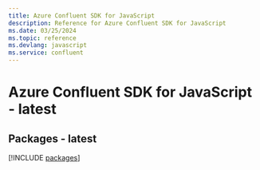```yaml
---
title: Azure Confluent SDK for JavaScript
description: Reference for Azure Confluent SDK for JavaScript
ms.date: 03/25/2024
ms.topic: reference
ms.devlang: javascript
ms.service: confluent
---
```

# Azure Confluent SDK for JavaScript - latest
## Packages - latest
[!INCLUDE [packages](confluent-index.md)]